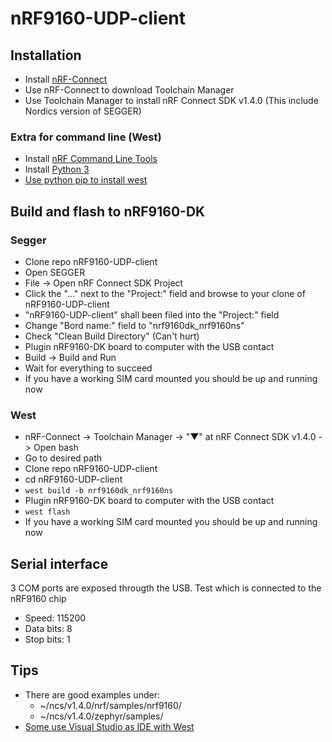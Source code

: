 # nRF9160-UDP-client

##  Installation
* Install [nRF-Connect](https://www.nordicsemi.com/Software-and-tools/Development-Tools/nRF-Connect-for-desktop/Download#infotabs)
* Use nRF-Connect to download Toolchain Manager
* Use Toolchain Manager to install nRF Connect SDK v1.4.0 (This include Nordics version of SEGGER)
### Extra for command line (West)
* Install [nRF Command Line Tools](https://www.nordicsemi.com/Software-and-Tools/Development-Tools/nRF-Command-Line-Tools)
* Install [Python 3](https://www.python.org/downloads/)
* [Use python pip to install west](https://docs.zephyrproject.org/latest/guides/west/install.html)

## Build and flash to nRF9160-DK
### Segger
* Clone repo nRF9160-UDP-client
* Open SEGGER
* File -> Open nRF Connect SDK Project
* Click the "..." next to the "Project:" field and browse to your clone of nRF9160-UDP-client
* "nRF9160-UDP-client" shall been filed into the "Project:" field
* Change "Bord name:" field to "nrf9160dk_nrf9160ns"
* Check "Clean Build Directory" (Can't hurt)
* Plugin nRF9160-DK board to computer with the USB contact
* Build -> Build and Run
* Wait for everything to succeed
* If you have a working SIM card mounted you should be up and running now
### West
* nRF-Connect -> Toolchain Manager -> "▼" at nRF Connect SDK v1.4.0 -> Open bash
* Go to desired path
* Clone repo nRF9160-UDP-client
* cd nRF9160-UDP-client
* ```west build -b nrf9160dk_nrf9160ns```
* Plugin nRF9160-DK board to computer with the USB contact
* ```west flash```
* If you have a working SIM card mounted you should be up and running now

## Serial interface
3 COM ports are exposed througth the USB. Test which is connected to the nRF9160 chip
* Speed: 115200
* Data bits: 8
* Stop bits: 1

## Tips
* There are good examples under:
  * ~/ncs/v1.4.0/nrf/samples/nrf9160/
  * ~/ncs/v1.4.0/zephyr/samples/
* [Some use Visual Studio as IDE with West](https://devzone.nordicsemi.com/f/nordic-q-a/66509/setting-up-a-workspace-in-visual-studio-code)
